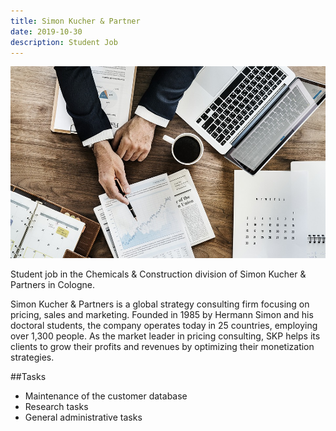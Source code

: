 ```yaml
---
title: Simon Kucher & Partner
date: 2019-10-30
description: Student Job
---
```


![SKP](img/1200/16x9/SKP.jpg)

Student job in the Chemicals & Construction division of Simon Kucher & Partners in Cologne.

Simon Kucher & Partners is a global strategy consulting firm focusing on pricing, sales and marketing. Founded in 1985 by Hermann Simon and his doctoral students, the company operates today in 25 countries, employing over 1,300 people. As the market leader in pricing consulting, SKP helps its clients to grow their profits and revenues by optimizing their monetization strategies.

##Tasks

- Maintenance of the customer database
- Research tasks
- General administrative tasks
